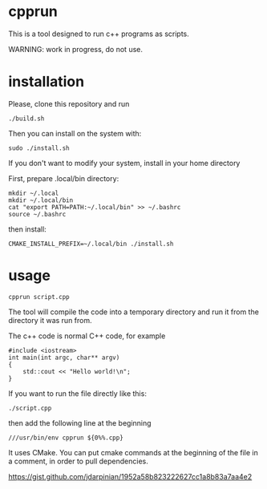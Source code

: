 # cpprun

This is a tool designed to run c++ programs as scripts.

WARNING: work in progress, do not use.

# installation

Please, clone this repository and run

```
./build.sh
```

Then you can install on the system with:
```
sudo ./install.sh
```

If you don't want to modify your system, install in your home directory

First, prepare .local/bin directory:
```
mkdir ~/.local
mkdir ~/.local/bin
cat "export PATH=PATH:~/.local/bin" >> ~/.bashrc
source ~/.bashrc
```
then install:
```
CMAKE_INSTALL_PREFIX=~/.local/bin ./install.sh 
```

# usage 

```
cpprun script.cpp
```

The tool will compile the code into a temporary directory and run it from the directory it was run from.

The c++ code is normal C++ code, for example

```
#include <iostream>
int main(int argc, char** argv)
{
    std::cout << "Hello world!\n";
}
```

If you want to run the file directly like this:

```
./script.cpp
```

then add the following line at the beginning

```
///usr/bin/env cpprun ${0%%.cpp}
```

It uses CMake. You can put cmake commands at the beginning of the file in a comment, in order to pull dependencies.

https://gist.github.com/jdarpinian/1952a58b823222627cc1a8b83a7aa4e2
